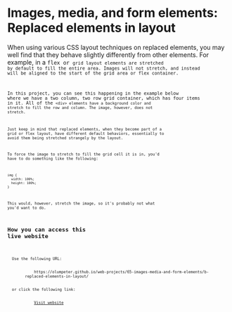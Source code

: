 # Images, media, and form elements: Replaced elements in layout

When using various CSS layout techniques on replaced elements, you may well find that they behave slightly differently from other elements. For example, in a <code>flex or <code>grid layout elements are stretched by default to fill the entire area. Images will not stretch, and instead will be aligned to the start of the grid area or flex container.

In this project, you can see this happening in the example below where we have a two column, two row grid container, which has four items in it. All of the <code>&lt;div&gt; elements have a background color and stretch to fill the row and column. The image, however, does not stretch.
    
Just keep in mind that replaced elements, when they become part of a grid or flex layout, have different default behaviors, essentially to avoid them being stretched strangely by the layout.
    
To force the image to stretch to fill the grid cell it is in, you'd have to do something like the following:

<code>
img {
  width: 100%;
  height: 100%;
}
</code>
    
This would, however, stretch the image, so it's probably not what you'd want to do.

## How you can access this live website

<dl>
  Use the following URL:
  <dd>
    https://olumpeter.github.io/web-projects/65-images-media-and-form-elements/b-replaced-elements-in-layout/
  </dd>
  or click the following link:
  <dd>
    <a href="https://olumpeter.github.io/web-projects/65-images-media-and-form-elements/b-replaced-elements-in-layout/">Visit website</a>
  </dd>
</dl>
